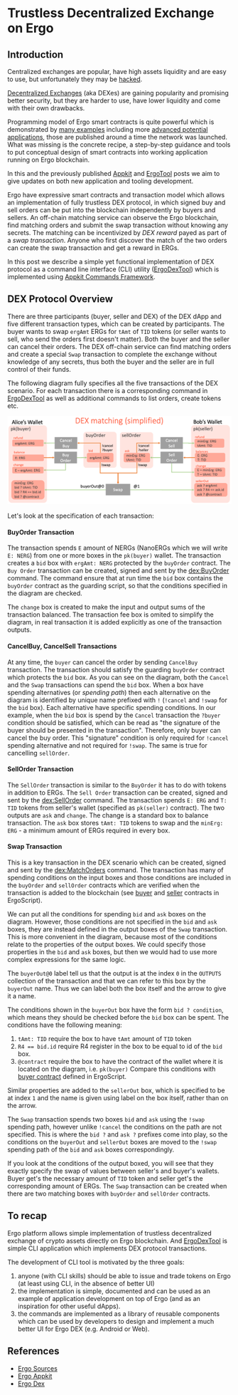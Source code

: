 # Trustless Decentralized Exchange on Ergo

## Introduction

Centralized exchanges are popular, have high assets liquidity and are easy to use,
but unfortunately they may be [hacked](https://coingape.com/top-cryptocurrency-exchange-hacks-in-2019/).

[Decentralized Exchanges](https://en.wikipedia.org/wiki/Decentralized_exchange) (aka
DEXes) are gaining popularity and promising better security, but they are harder to use,
have lower liquidity and come with their own drawbacks.

Programming model of Ergo smart contracts is quite powerful which is demonstrated by [many
examples](https://ergoplatform.org/docs/ErgoScript.pdf) including more [advanced potential
applications](https://ergoplatform.org/docs/AdvancedErgoScriptTutorial.pdf), those are
published around a time the network was launched.
What was missing is the concrete recipe, a step-by-step guidance and tools to put conceptual
design of smart contracts into working application running on Ergo blockchain.

In this and the previously published [Appkit](https://ergoplatform.org/en/blog/2019_12_03_top5/)
and [ErgoTool](https://ergoplatform.org/en/blog/2019_12_31_ergo_tool/) posts we aim to
give updates on both new application and tooling development.

Ergo have expressive smart contracts and transaction model which allows an
implementation of fully trustless DEX protocol, in which signed buy and sell orders can be
put into the blockchain independently by buyers and sellers. An off-chain matching
service can observe the Ergo blockchain, find matching orders and submit the swap
transaction without knowing any secrets. The matching can be incentivized by _DEX reward_
payed as part of a _swap transaction_. Anyone who first discover the match of the two
orders can create the swap transaction and get a reward in ERGs.

In this post we describe a simple yet functional implementation of DEX protocol as a
command line interface (CLI) utility
([ErgoDexTool](https://github.com/ergoplatform/ergo-dex)) which is implemented using
[Appkit Commands Framework](https://github.com/ergoplatform/ergo-appkit).

## DEX Protocol Overview

There are three participants (buyer, seller and DEX) of the DEX dApp and five different
transaction types, which can be created by participants. The buyer wants to swap `ergAmt`
ERGs for `tAmt` of `TID` tokens (or seller wants to sell, who send the orders first
doesn't matter). Both the buyer and the seller can cancel their orders. The DEX off-chain
service can find matching orders and create a special `Swap` transaction to complete the
exchange without knowledge of any secrets, thus both the buyer and the seller are in full
control of their funds.

The following diagram fully specifies all the five transactions of the DEX scenario.
For each transaction there is a corresponding command in [ErgoDexTool](https://github.com/ergoplatform/ergo-dex) as well as
additional commands to list orders, create tokens etc.

![DEX](dex-contracts.png)

Let's look at the specification of each transaction:

#### BuyOrder Transaction

The transaction spends `E` amount of NERGs (NanoERGs which we will write `E: NERG`) from
one or more boxes in the `pk(buyer)` wallet. The transaction creates a `bid` box with
`ergAmt: NERG` protected by the `buyOrder` contract. The `Buy Order` transaction can be
created, signed and sent by the
[dex:BuyOrder](https://github.com/ergoplatform/ergo-dex/tree/blog-post#buy-tokens) command.
The command ensure that at run time the `bid` box contains the `buyOrder`
contract as the guarding script, so that the conditions specified in the diagram are
checked.

The `change` box is created to make the input and output sums of the transaction balanced.
The transaction fee box is omited to simplify the diagram, in real transaction it is added
explicitly as one of the transaction outputs.

#### CancelBuy, CancelSell Transactions

At any time, the `buyer` can cancel the order by sending `CancelBuy` transaction. The
transaction should satisfy the guarding `buyOrder` contract which protects the `bid` box.
As you can see on the diagram, both the `Cancel` and the `Swap` transactions can spend the
`bid` box. When a box have spending alternatives (or _spending path_) then each
alternative on the diagram is identified by unique name prefixed with `!` (`!cancel` and
`!swap` for the `bid` box). Each alternative have specific spending conditions. In our
example, when the `bid` box is spend by the `Cancel` transaction the `?buyer` condition
should be satisfied, which can be read as "the signature of the buyer should be presented
in the transaction". Therefore, only buyer can cancel the buy order. This "signature"
condition is only required for `!cancel` spending alternative and not required for
`!swap`. The same is true for cancelling `sellOrder`.

#### SellOrder Transaction

The `SellOrder` transaction is similar to the `BuyOrder` it has to do with tokens in
addition to ERGs. The `Sell Order` transaction can be created, signed and sent by the
[dex:SellOrder](https://github.com/ergoplatform/ergo-dex/tree/blog-post#sell-tokens)
command. The transaction spends `E: ERG` and `T: TID` tokens from seller's wallet
(specified as `pk(seller)` contract). The two outputs are `ask` and `change`. The change
is a standard box to balance transaction. The `ask` box stores `tAmt: TID` tokens to swap
and the `minErg: ERG` - a minimum amount of ERGs required in every box.

#### Swap Transaction

This is a key transaction in the DEX scenario which can be created, signed and sent by the
[dex:MatchOrders](https://github.com/ergoplatform/ergo-dex/tree/blog-post#match-orders)
command. The transaction has many of spending conditions on the input boxes and those
conditions are included in the `buyOrder` and `sellOrder` contracts which are verified
when the transaction is added to the blockchain (see
[buyer](https://github.com/ergoplatform/ergo-dex/tree/blog-post#buy-tokens) and
[seller](https://github.com/ergoplatform/ergo-dex/tree/blog-post#sell-tokens) contracts in
ErgoScript).

We can put all the conditions for spending `bid` and `ask` boxes on the diagram.
However, those conditions are not specified in the `bid` and `ask` boxes,
they are instead defined in the output boxes of the `Swap` transaction.
This is more convenient in the diagram, because most of the conditions relate to the
properties of the output boxes. We could specify those properties in the `bid` and `ask`
boxes, but then we would had to use more complex expressions for the same logic.

The `buyerOut@0` label tell us that the output is at the index `0` in the `OUTPUTS`
collection of the transaction and that we can refer to this box by the `buyerOut` name.
Thus we can label both the box itself and the arrow to give it a name.

The conditions shown in the `buyerOut` box have the form `bid ? condition`, which means
they should be checked before the `bid` box can be spent. 
The conditions have the following meaning:
1) `tAmt: TID` require the box to have `tAmt` amount of `TID` token
2) `R4 == bid.id`  require R4 register in the box to be equal to id of the
`bid` box.
3) `@contract` require the box to have the contract of the wallet where it is located on
the diagram, i.e. `pk(buyer)`
Compare this conditions with [buyer
contract](https://github.com/ergoplatform/ergo-dex/tree/blog-post#buy-tokens) defined in
ErgoScript.

Similar properties are added to the `sellerOut` box, which is specified to be at index `1`
and the name is given using label on the box itself, rather than on the arrow.

The `Swap` transaction spends two boxes `bid` and `ask` using the `!swap` spending path,
however unlike `!cancel` the conditions on the path are not specified. This is where the
`bid ?` and `ask ?` prefixes come into play, so the conditions on the `buyerOut` and
`sellerOut` boxes are moved to the `!swap` spending path of the `bid` and `ask` boxes
correspondingly.

If you look at the conditions of the output boxed, you will see that they exactly specify
the swap of values between seller's and buyer's wallets. Buyer get's the necessary amount
of `TID` token and seller get's the corresponding amount of ERGs. The `Swap` transaction
can be created when there are two matching boxes with `buyOrder` and `sellOrder` contracts.

## To recap

Ergo platform allows simple implementation of trustless decentralized exchange of crypto
assets directly on Ergo blockchain. And
[ErgoDexTool](https://github.com/ergoplatform/ergo-dex) is simple CLI application which 
implements DEX protocol transactions.

The development of CLI tool is motivated by the three goals:
1) anyone (with CLI skills) should be able to issue and trade tokens on Ergo (at
least using CLI, in the absence of better UI)
2) the implementation is simple, documented and can be used as an example of application
development on top of Ergo (and as an inspiration for other useful dApps).
3) the commands are implemented as a library of reusable components which can be
used by developers to design and implement a much better UI for Ergo DEX (e.g. Android or
Web).

## References

- [Ergo Sources](https://github.com/ergoplatform/ergo)
- [Ergo Appkit](https://github.com/ergoplatform/ergo-appkit)
- [Ergo Dex](https://github.com/ergoplatform/ergo-dex)

